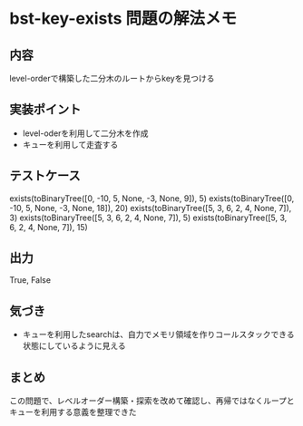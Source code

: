 # bst-key-exists 問題の解法メモ

## 内容
level-orderで構築した二分木のルートからkeyを見つける

## 実装ポイント
- level-oderを利用して二分木を作成
- キューを利用して走査する

## テストケース
exists(toBinaryTree([0, -10, 5, None, -3, None, 9]), 5)
exists(toBinaryTree([0, -10, 5, None, -3, None, 18]), 20)
exists(toBinaryTree([5, 3, 6, 2, 4, None, 7]), 3)
exists(toBinaryTree([5, 3, 6, 2, 4, None, 7]), 5)
exists(toBinaryTree([5, 3, 6, 2, 4, None, 7]), 15)

## 出力
True, False

## 気づき
- キューを利用したsearchは、自力でメモリ領域を作りコールスタックできる状態にしているように見える

## まとめ
この問題で、レベルオーダー構築・探索を改めて確認し、再帰ではなくループとキューを利用する意義を整理できた